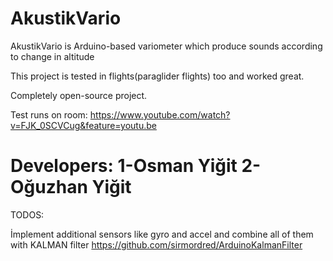 # AkustikVario

AkustikVario is Arduino-based variometer which produce sounds according to change in altitude

This project is tested in flights(paraglider flights) too and worked great.

Completely open-source project.

Test runs on room: https://www.youtube.com/watch?v=FJK_0SCVCug&feature=youtu.be

# Developers: 1-Osman Yiğit 2-Oğuzhan Yiğit

TODOS: 

İmplement additional sensors like gyro and accel
and combine all of them with KALMAN filter https://github.com/sirmordred/ArduinoKalmanFilter
